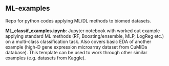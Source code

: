 ## ML-examples

Repo for python codes applying ML/DL methods to biomed datasets.

**ML_classif_examples.ipynb**: Jupyter notebook with worked out example applying standard ML methods (RF, Boosting/ensemble, MLP, LogReg etc.) on a multi-class classification task. Also covers basic EDA of another example (high-D gene expression microarray dataset from CuMiDa database). This template can be used to work through other similar examples (e.g. datasets from Kaggle). 
